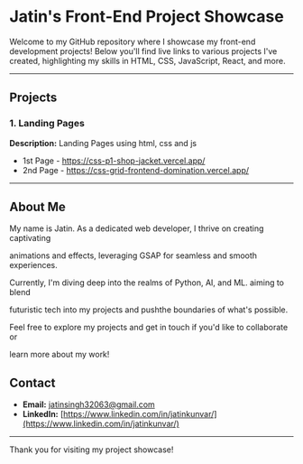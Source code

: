 # <b> Jatin's Front-End Project Showcase </b>

Welcome to my GitHub repository where I showcase my front-end development projects! Below you'll find live links to various projects I've created, highlighting my skills in HTML, CSS, JavaScript, React, and more.

---

## Projects

### 1. Landing Pages

  **Description:** Landing Pages using html, css and js
    
   - 1st Page - https://css-p1-shop-jacket.vercel.app/
   - 2nd Page - https://css-grid-frontend-domination.vercel.app/

---

## About Me

My name is Jatin. As a dedicated web developer, I thrive on creating captivating

animations and effects, leveraging GSAP for seamless and smooth experiences.

Currently, I'm diving deep into the realms of Python, AI, and ML. aiming to blend 

futuristic tech into my projects and pushthe boundaries of what's possible.

Feel free to explore my projects and get in touch if you'd like to collaborate or 

learn more about my work!

## Contact

- **Email:** [jatinsingh32063@gmail.com](mailto:jatinsingh32063@gmail.com)
- **LinkedIn:** [https://www.linkedin.com/in/jatinkunvar/](https://www.linkedin.com/in/jatinkunvar/)

---

Thank you for visiting my project showcase!
